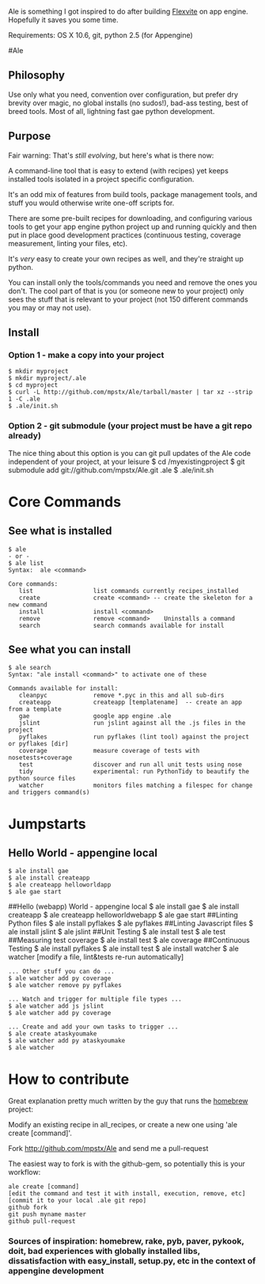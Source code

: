 Ale is something I got inspired to do after building [Flexvite](http://www.flexvite.com "Flexvite") on app engine.   Hopefully it saves you some time.

Requirements:  OS X 10.6, git, python 2.5 (for Appengine)

#Ale 
## Philosophy
Use only what you need, convention over configuration, but prefer dry brevity over magic, no global installs (no sudos!), bad-ass testing, best of breed tools.  Most of all, lightning fast gae python development.

## Purpose
Fair warning:  That's _still evolving_, but here's what is there now:

A command-line tool that is easy to extend (with recipes) yet keeps installed tools isolated in a project specific configuration.  

It's an odd mix of features from build tools, package management tools, and stuff you would otherwise write one-off scripts for.

There are some pre-built recipes for downloading, and configuring various tools to get your app engine python project up and 
running quickly and then put in place good development practices (continuous testing, coverage measurement, linting your files, etc).

It's _very_ easy to create your own recipes as well, and they're straight up python.

You can install only the tools/commands you need and remove the ones you don't.  The cool part of that is you 
(or someone new to your project) only sees the stuff that is relevant to your project (not 150 different commands 
you may or may not use).

## Install
### Option 1 - make a copy into your project
    $ mkdir myproject
    $ mkdir myproject/.ale
    $ cd myproject
    $ curl -L http://github.com/mpstx/Ale/tarball/master | tar xz --strip 1 -C .ale
    $ .ale/init.sh

### Option 2 - git submodule (your project must be have a git repo already)
The nice thing about this option is you can git pull updates of the Ale code independent of your project, at your leisure
    $ cd /myexistingproject
    $ git submodule add git://github.com/mpstx/Ale.git .ale
    $ .ale/init.sh
    
# Core Commands
## See what is installed
    $ ale
    - or - 
    $ ale list
    Syntax:  ale <command>

    Core commands:
       list                 list commands currently recipes_installed
       create               create <command> -- create the skeleton for a new command
       install              install <command>
       remove               remove <command>    Uninstalls a command
       search               search commands available for install
    
## See what you can install
    $ ale search
    Syntax: "ale install <command>" to activate one of these

    Commands available for install:
       cleanpyc             remove *.pyc in this and all sub-dirs
       createapp            createapp [templatename]  -- create an app from a template
       gae                  google app engine .ale
       jslint               run jslint against all the .js files in the project
       pyflakes             run pyflakes (lint tool) against the project or pyflakes [dir]
       coverage             measure coverage of tests with nosetests+coverage
       test                 discover and run all unit tests using nose
       tidy                 experimental: run PythonTidy to beautify the python source files
       watcher              monitors files matching a filespec for change and triggers command(s)
    
# Jumpstarts
## Hello World - appengine local
    $ ale install gae
    $ ale install createapp
    $ ale createapp helloworldapp
    $ ale gae start

##Hello (webapp) World - appengine local
    $ ale install gae
    $ ale install createapp
    $ ale createapp helloworldwebapp
    $ ale gae start
##Linting Python files
    $ ale install pyflakes
    $ ale pyflakes
##Linting Javascript files
    $ ale install jslint
    $ ale jslint
##Unit Testing
    $ ale install test
    $ ale test
##Measuring test coverage
    $ ale install test
    $ ale coverage
##Continuous Testing
    $ ale install pyflakes
    $ ale install test
    $ ale install watcher
    $ ale watcher
    [modify a file, lint&tests re-run automatically]
    
    ... Other stuff you can do ...
    $ ale watcher add py coverage
    $ ale watcher remove py pyflakes
    
    ... Watch and trigger for multiple file types ...
    $ ale watcher add js jslint
    $ ale watcher add py coverage

    ... Create and add your own tasks to trigger ...
    $ ale create ataskyoumake
    $ ale watcher add py ataskyoumake
    $ ale watcher
    
# How to contribute
Great explanation pretty much written by the guy that runs the [homebrew](http://github.com/mxcl/homebrew "homebrew") project:
    
Modify an existing recipe in all_recipes, or create a new one using 'ale create [command]'.
    
Fork http://github.com/mpstx/Ale and send me a pull-request

The easiest way to fork is with the github-gem, so potentially this is your workflow:

    ale create [command]
    [edit the command and test it with install, execution, remove, etc]
    [commit it to your local .ale git repo]
    github fork
    git push myname master
    github pull-request

### Sources of inspiration: homebrew, rake, pyb, paver, pykook, doit, bad experiences with globally installed libs, dissatisfaction with easy_install, setup.py, etc in the context of appengine development
